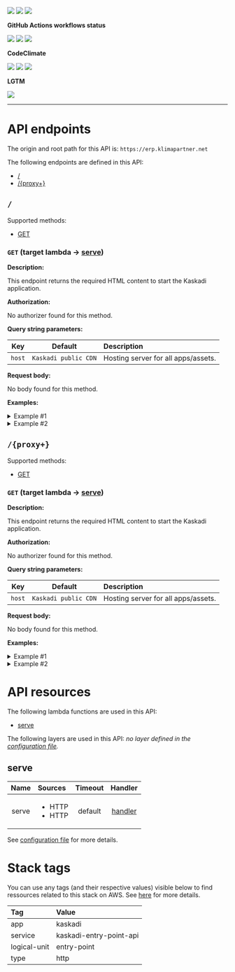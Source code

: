 ![](https://img.shields.io/github/package-json/v/kaskadi/kaskadi-entry-point-api)
![](https://img.shields.io/badge/code--style-standard-blue)
![](https://img.shields.io/github/license/kaskadi/kaskadi-entry-point-api?color=blue)

**GitHub Actions workflows status**

[![](https://img.shields.io/github/workflow/status/kaskadi/kaskadi-entry-point-api/deploy?label=deployed&logo=Amazon%20AWS)](https://github.com/kaskadi/kaskadi-entry-point-api/actions?query=workflow%3Adeploy)
[![](https://img.shields.io/github/workflow/status/kaskadi/kaskadi-entry-point-api/build?label=build&logo=mocha)](https://github.com/kaskadi/kaskadi-entry-point-api/actions?query=workflow%3Abuild)
[![](https://img.shields.io/github/workflow/status/kaskadi/kaskadi-entry-point-api/syntax-check?label=syntax-check&logo=serverless)](https://github.com/kaskadi/kaskadi-entry-point-api/actions?query=workflow%3Asyntax-check)

**CodeClimate**

[![](https://img.shields.io/codeclimate/maintainability/kaskadi/kaskadi-entry-point-api?label=maintainability&logo=Code%20Climate)](https://codeclimate.com/github/kaskadi/kaskadi-entry-point-api)
[![](https://img.shields.io/codeclimate/tech-debt/kaskadi/kaskadi-entry-point-api?label=technical%20debt&logo=Code%20Climate)](https://codeclimate.com/github/kaskadi/kaskadi-entry-point-api)
[![](https://img.shields.io/codeclimate/coverage/kaskadi/kaskadi-entry-point-api?label=test%20coverage&logo=Code%20Climate)](https://codeclimate.com/github/kaskadi/kaskadi-entry-point-api)

**LGTM**

[![](https://img.shields.io/lgtm/grade/javascript/github/kaskadi/kaskadi-entry-point-api?label=code%20quality&logo=LGTM)](https://lgtm.com/projects/g/kaskadi/kaskadi-entry-point-api/?mode=list&logo=LGTM)

<!-- You can add badges inside of this section if you'd like -->

****

<!-- automatically generated documentation will be placed in here -->
# API endpoints

The origin and root path for this API is: `https://erp.klimapartner.net`

The following endpoints are defined in this API:
- [/](#/)
- [/{proxy+}](#/{proxy+})

## `/` <a name="/"></a>

Supported methods:
- [GET](#/-GET)

### `GET` (target lambda → [serve](#serve)) <a name="/-GET"></a>

**Description:**

This endpoint returns the required HTML content to start the Kaskadi application.

**Authorization:**

No authorizer found for this method.

**Query string parameters:**

|   Key  |        Default       | Description                         |
| :----: | :------------------: | :---------------------------------- |
| `host` | `Kaskadi public CDN` | Hosting server for all apps/assets. |

**Request body:**

No body found for this method.

**Examples:**

<details>
<summary>Example #1</summary>

_Request:_

```HTTP
GET https://erp.klimapartner.net/
```

_Response:_

```HTTP
Status code:
  200

Headers:
  Access-Control-Allow-Origin: *
  content-type: text/html

Body:
  <head>
    <meta charset="utf-8">
    <meta name="viewport" content="width=device-width, initial-scale=1">
    <title>Kaskadi app</title>
    <link rel="icon" type="image/png" href="https://cdn.klimapartner.net/imgs/icons/favicon.png">
    <script type="module" src="https://cdn.klimapartner.net/modules/@kaskadi/kaskadi-apps/kaskadi-app.js"></script>
    <style>
      html, body {
        margin: 0;
        padding: 0;
        font-family: sans-serif;
        font-size: 16px;
      }
    </style>
  </head>
  <body>
    <kaskadi-app appVersion="1.0.0"></kaskadi-app>
  </body>
```
</details>

<details>
<summary>Example #2</summary>

_Request:_

```HTTP
GET https://erp.klimapartner.net/?host=localhost:3000
```

_Response:_

```HTTP
Status code:
  200

Headers:
  Access-Control-Allow-Origin: *
  content-type: text/html

Body:
  <head>
    <meta charset="utf-8">
    <meta name="viewport" content="width=device-width, initial-scale=1">
    <title>Kaskadi app</title>
    <link rel="icon" type="image/png" href="https://cdn.klimapartner.net/imgs/icons/favicon.png">
    <script type="module" src="https://cdn.klimapartner.net/modules/@kaskadi/kaskadi-apps/kaskadi-app.js"></script>
    <style>
      html, body {
        margin: 0;
        padding: 0;
        font-family: sans-serif;
        font-size: 16px;
      }
    </style>
  </head>
  <body>
    <kaskadi-app appVersion="1.0.0"></kaskadi-app>
  </body>
```
</details>

## `/{proxy+}` <a name="/{proxy+}"></a>

Supported methods:
- [GET](#/{proxy+}-GET)

### `GET` (target lambda → [serve](#serve)) <a name="/{proxy+}-GET"></a>

**Description:**

This endpoint returns the required HTML content to start the Kaskadi application.

**Authorization:**

No authorizer found for this method.

**Query string parameters:**

|   Key  |        Default       | Description                         |
| :----: | :------------------: | :---------------------------------- |
| `host` | `Kaskadi public CDN` | Hosting server for all apps/assets. |

**Request body:**

No body found for this method.

**Examples:**

<details>
<summary>Example #1</summary>

_Request:_

```HTTP
GET https://erp.klimapartner.net/{proxy+}
```

_Response:_

```HTTP
Status code:
  200

Headers:
  Access-Control-Allow-Origin: *
  content-type: text/html

Body:
  <head>
    <meta charset="utf-8">
    <meta name="viewport" content="width=device-width, initial-scale=1">
    <title>Kaskadi app</title>
    <link rel="icon" type="image/png" href="https://cdn.klimapartner.net/imgs/icons/favicon.png">
    <script type="module" src="https://cdn.klimapartner.net/modules/@kaskadi/kaskadi-apps/kaskadi-app.js"></script>
    <style>
      html, body {
        margin: 0;
        padding: 0;
        font-family: sans-serif;
        font-size: 16px;
      }
    </style>
  </head>
  <body>
    <kaskadi-app appVersion="1.0.0"></kaskadi-app>
  </body>
```
</details>

<details>
<summary>Example #2</summary>

_Request:_

```HTTP
GET https://erp.klimapartner.net/{proxy+}?host=localhost:3000
```

_Response:_

```HTTP
Status code:
  200

Headers:
  Access-Control-Allow-Origin: *
  content-type: text/html

Body:
  <head>
    <meta charset="utf-8">
    <meta name="viewport" content="width=device-width, initial-scale=1">
    <title>Kaskadi app</title>
    <link rel="icon" type="image/png" href="https://cdn.klimapartner.net/imgs/icons/favicon.png">
    <script type="module" src="https://cdn.klimapartner.net/modules/@kaskadi/kaskadi-apps/kaskadi-app.js"></script>
    <style>
      html, body {
        margin: 0;
        padding: 0;
        font-family: sans-serif;
        font-size: 16px;
      }
    </style>
  </head>
  <body>
    <kaskadi-app appVersion="1.0.0"></kaskadi-app>
  </body>
```
</details>

# API resources

The following lambda functions are used in this API:
- [serve](#serve)

The following layers are used in this API:
_no layer defined in the [configuration file](./serverless.yml)._

## serve <a name="serve"></a>

|  Name | Sources                             | Timeout |               Handler               |
| :---: | :---------------------------------- | :-----: | :---------------------------------: |
| serve | <ul><li>HTTP</li><li>HTTP</li></ul> | default | [handler](./lambdas/serve/serve.js) |

See [configuration file](./serverless.yml) for more details.

# Stack tags

You can use any tags (and their respective values) visible below to find ressources related to this stack on AWS. See [here](https://docs.amazonaws.cn/en_us/AWSCloudFormation/latest/UserGuide/aws-properties-resource-tags.html) for more details.

| Tag          | Value                   |
| :----------- | :---------------------- |
| app          | kaskadi                 |
| service      | kaskadi-entry-point-api |
| logical-unit | entry-point             |
| type         | http                    |
<!-- automatically generated documentation will be placed in here -->

<!-- You can customize this template as you'd like! -->
